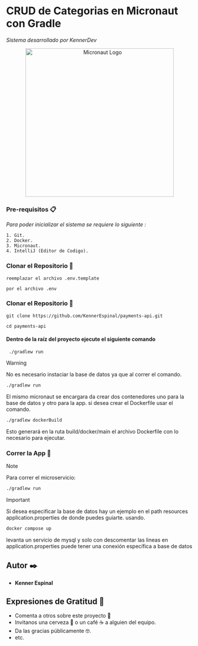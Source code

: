 # CRUD de Categorias en Micronaut con Gradle
_Sistema desarrollado por KennerDev_

<p align="center">
<a href="https://micronaut.io"><img src="https://micronaut.io/wp-content/uploads/2020/11/MIcronautLogo_Horizontal.svg" width="400" alt="Micronaut Logo" /></a>
</p>

### Pre-requisitos 📋

_Para poder inicializar el sistema se requiere lo siguiente :_

```
1. Git.
2. Docker.
3. Micronaut.
4. IntelliJ (Editor de Codigo).
```

### Clonar el Repositorio 🔧

```
reemplazar el archivo .env.template
```
```
por el archivo .env
```

### Clonar el Repositorio 🔧

```
git clone https://github.com/KennerEspinal/payments-api.git
```
```
cd payments-api
```

#### Dentro de la raíz del proyecto ejecute el siguiente comando
```
 ./gradlew run
```

> [!WARNING]
> No es necesario instaciar la base de datos ya que al correr el comando.
> ```sh
> ./gradlew run
> ````
> El mismo micronaut se encargara da crear dos contenedores uno para la base de datos y otro para la app.
> si desea crear el Dockerfile usar el comando.
> ```sh
> ./gradlew dockerBuild 
> ````
> Esto generará en la ruta build/docker/main el archivo Dockerfile con lo necesario para ejecutar.


### Correr la App 🚀
> [!NOTE]
> Para correr el microservicio:
> ```sh
> ./gradlew run
> ````


> [!IMPORTANT]
> Si desea especificar la base de datos hay un ejemplo en el path resources application.properties de donde puedes guiarte.
> usando.
> ```sh
> docker compose up
> ````
> levanta un servicio de mysql y solo con descomentar las lineas en application.properties puede tener una conexión específica a base de datos

## Autor ✒️

- **Kenner Espinal**

## Expresiones de Gratitud 🎁

- Comenta a otros sobre este proyecto 📢
- Invitanos una cerveza 🍺 o un café ☕ a alguien del equipo.
- Da las gracias públicamente 🤓.
- etc.
